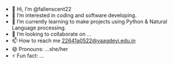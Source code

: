 - 👋 Hi, I’m @fallenscent22
- 👀 I’m interested in coding and software developing.
- 🌱 I’m currently learning to make projects using Python & Natural Language processing.
- 💞️ I’m looking to collaborate on ...
- 📫 How to reach me 22641a0522@vaagdevi.edu.in
- 😄 Pronouns: ...she/her
- ⚡ Fun fact: ...

<!---
fallenscent22/fallenscent22 is a ✨ special ✨ repository because its `README.md` (this file) appears on your GitHub profile.
You can click the Preview link to take a look at your changes.
--->
